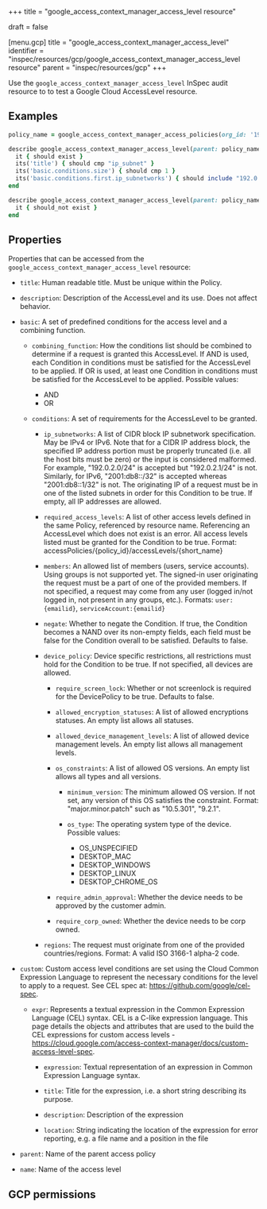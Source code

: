 +++
title = "google_access_context_manager_access_level resource"

draft = false


[menu.gcp]
title = "google_access_context_manager_access_level"
identifier = "inspec/resources/gcp/google_access_context_manager_access_level resource"
parent = "inspec/resources/gcp"
+++

Use the `google_access_context_manager_access_level` InSpec audit resource to to test a Google Cloud AccessLevel resource.

## Examples

```ruby
policy_name = google_access_context_manager_access_policies(org_id: '190694428152').names.first

describe google_access_context_manager_access_level(parent: policy_name, name: "ip_subnet") do
  it { should exist }
  its('title') { should cmp "ip_subnet" }
  its('basic.conditions.size') { should cmp 1 }
  its('basic.conditions.first.ip_subnetworks') { should include "192.0.2.0/24" }
end

describe google_access_context_manager_access_level(parent: policy_name, name: "none") do
  it { should_not exist }
end

```

## Properties

Properties that can be accessed from the `google_access_context_manager_access_level` resource:


  * `title`: Human readable title. Must be unique within the Policy.

  * `description`: Description of the AccessLevel and its use. Does not affect behavior.

  * `basic`: A set of predefined conditions for the access level and a combining function.

    * `combining_function`: How the conditions list should be combined to determine if a request is granted this AccessLevel. If AND is used, each Condition in conditions must be satisfied for the AccessLevel to be applied. If OR is used, at least one Condition in conditions must be satisfied for the AccessLevel to be applied.
    Possible values:
      * AND
      * OR

    * `conditions`: A set of requirements for the AccessLevel to be granted.

      * `ip_subnetworks`: A list of CIDR block IP subnetwork specification. May be IPv4 or IPv6. Note that for a CIDR IP address block, the specified IP address portion must be properly truncated (i.e. all the host bits must be zero) or the input is considered malformed. For example, "192.0.2.0/24" is accepted but "192.0.2.1/24" is not. Similarly, for IPv6, "2001:db8::/32" is accepted whereas "2001:db8::1/32" is not. The originating IP of a request must be in one of the listed subnets in order for this Condition to be true. If empty, all IP addresses are allowed.

      * `required_access_levels`: A list of other access levels defined in the same Policy, referenced by resource name. Referencing an AccessLevel which does not exist is an error. All access levels listed must be granted for the Condition to be true. Format: accessPolicies/{policy_id}/accessLevels/{short_name}

      * `members`: An allowed list of members (users, service accounts). Using groups is not supported yet.  The signed-in user originating the request must be a part of one of the provided members. If not specified, a request may come from any user (logged in/not logged in, not present in any groups, etc.). Formats: `user:{emailid}`, `serviceAccount:{emailid}`

      * `negate`: Whether to negate the Condition. If true, the Condition becomes a NAND over its non-empty fields, each field must be false for the Condition overall to be satisfied. Defaults to false.

      * `device_policy`: Device specific restrictions, all restrictions must hold for the Condition to be true. If not specified, all devices are allowed.

        * `require_screen_lock`: Whether or not screenlock is required for the DevicePolicy to be true. Defaults to false.

        * `allowed_encryption_statuses`: A list of allowed encryptions statuses. An empty list allows all statuses.

        * `allowed_device_management_levels`: A list of allowed device management levels. An empty list allows all management levels.

        * `os_constraints`: A list of allowed OS versions. An empty list allows all types and all versions.

          * `minimum_version`: The minimum allowed OS version. If not set, any version of this OS satisfies the constraint. Format: "major.minor.patch" such as "10.5.301", "9.2.1".

          * `os_type`: The operating system type of the device.
          Possible values:
            * OS_UNSPECIFIED
            * DESKTOP_MAC
            * DESKTOP_WINDOWS
            * DESKTOP_LINUX
            * DESKTOP_CHROME_OS

        * `require_admin_approval`: Whether the device needs to be approved by the customer admin.

        * `require_corp_owned`: Whether the device needs to be corp owned.

      * `regions`: The request must originate from one of the provided countries/regions. Format: A valid ISO 3166-1 alpha-2 code.

  * `custom`: Custom access level conditions are set using the Cloud Common Expression Language to represent the necessary conditions for the level to apply to a request.  See CEL spec at: https://github.com/google/cel-spec.

    * `expr`: Represents a textual expression in the Common Expression Language (CEL) syntax. CEL is a C-like expression language. This page details the objects and attributes that are used to the build the CEL expressions for  custom access levels - https://cloud.google.com/access-context-manager/docs/custom-access-level-spec.

      * `expression`: Textual representation of an expression in Common Expression Language syntax.

      * `title`: Title for the expression, i.e. a short string describing its purpose.

      * `description`: Description of the expression

      * `location`: String indicating the location of the expression for error reporting, e.g. a file name and a position in the file

  * `parent`: Name of the parent access policy

  * `name`: Name of the access level


## GCP permissions
